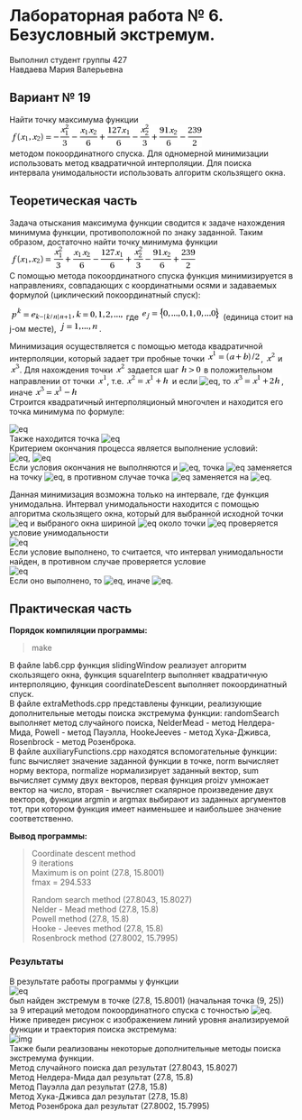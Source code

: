 # Лабораторная работа № 6. Безусловный экстремум.
Выполнил студент группы 427  
Навдаева Мария Валерьевна

## Вариант № 19
Найти точку максимума функции  
![eq](equations/func1.png)  
методом покоординатного спуска. Для одномерной минимизации использовать метод квадратичной интерполяции. Для поиска интервала унимодальности использовать алгоритм скользящего окна.

## Теоретическая часть
Задача отыскания максимума функции сводится к задаче нахождения минимума функции, противоположной по знаку заданной. Таким образом,
достаточно найти точку минимума функции  
![eq](equations/func2.png)  
С помощью метода покоординатного спуска функция минимизируется в направлениях, совпадающих с координатными осями и задаваемых
формулой (циклический покоординатный спуск):  
  
![eq](equations/coord1.png) где ![eq](equations/coord2.png) (единица стоит на j-ом месте), ![eq](equations/coord3.png).  
  
Минимизация осуществляется с помощью метода квадратичной интерполяции, который задает три пробные точки ![eq](equations/interp1.png), ![eq](equations/interp2.png) и ![eq](equations/interp3.png). Для нахождения точки ![eq](equations/interp2.png) задается шаг ![eq](equations/interp5.png) в положительном направлении от точки ![eq](equations/interp4.png), т.е. ![eq](equations/interp6.png) и если ![eq](interp7.png), то  ![eq](equations/interp8.png), иначе  ![eq](equations/interp9.png)  
Строится квадратичный интерполяционый многочлен и находится его точка минимума по формуле:  
  
![eq](interp10.png)  
Также находится точка ![eq](interp11.png)  
Критерием окончания процесса является выполнение условий:  
![eq](interp12.png),  ![eq](interp13.png)  
Если условия окончания не выполняются и ![eq](interp14.png), точка ![eq](interp4.png) заменяется на точку ![eq](interp15.png), в противном случае точка ![eq](interp4.png) заменяется на ![eq](interp16.png).  
  
Данная минимизация возможна только на интервале, где функция унимодальна. Интервал унимодальности находится с помощью алгоритма скользящего окна, который для выбранной исходной точки ![eq](win1.png) и выбраного окна шириной ![eq](win2.png) около точки ![eq](win1.png) проверяется условие унимодальности  
![eq](win3.png)  
Если условие выполнено, то считается, что интервал унимодальности найден, в противном случае проверяется условие  
![eq](win4.png)  
Если оно выполнено, то ![eq](win5.png), иначе ![eq](win6.png).
  
## Практическая часть
**Порядок компиляции программы:**  
>make
  
В файле lab6.cpp функция slidingWindow реализует алгоритм скользящего окна, функция squareInterp выполняет квадратичную интерполяцию, функция coordinateDescent выполняет покоординатный спуск.  
В файле extraMethods.cpp представлены функции, реализующие дополнительные методы поиска экстремума функции: randomSearch выполняет метод случайного поиска, NelderMead - метод Нелдера-Мида, Powell - метод Пауэлла, HookeJeeves - метод Хука-Дживса, Rosenbrock - метод Розенброка.  
В файле auxiliaryFunctions.cpp находятся вспомогательные функции: func вычисляет значение заданной функции в точке, norm вычисляет норму вектора, normalize нормализирует заданный вектор, sum вычисляет сумму двух векторов, первая функция proizv умножает вектор на число, вторая - вычисляет скалярное произведение двух векторов, функции argmin и argmax выбирают из заданных аргументов тот, при котором функция имеет наименьшее и наибольшее значение соответственно.  
  
**Вывод программы:**  
>Coordinate descent method  
>9 iterations  
>Maximum is on point (27.8, 15.8001)  
>fmax = 294.533  
>  
>Random search method (27.8043, 15.8027)  
>Nelder - Mead method (27.8, 15.8)  
>Powell method (27.8, 15.8)  
>Hooke - Jeeves method (27.8, 15.8)  
>Rosenbrock method (27.8002, 15.7995)  
  
### Результаты
В результате работы программы у функции  
![eq](func2.png)  
был найден экстремум в точке (27.8, 15.8001) (начальная точка (9, 25)) за 9 итераций методом покоординатного спуска с точностью ![eq](eq1.png). Ниже приведен рисунок с изображением линий уровня анализируемой функции и траектория поиска экстремума:  
![img](graph1.png)  
Также были реализованы некоторые дополнительные методы поиска экстремума функции.  
Метод случайного поиска дал результат (27.8043, 15.8027)  
Метод Нелдера-Мида дал результат (27.8, 15.8)  
Метод Пауэлла дал результат (27.8, 15.8)  
Метод Хука-Дживса дал результат (27.8, 15.8)  
Метод Розенброка дал результат (27.8002, 15.7995)  
